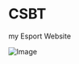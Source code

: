 # CSBT
my Esport Website

![Image](https://github.com/user-attachments/assets/4b53a537-b9b7-44bd-b9f0-db81a060b716)
